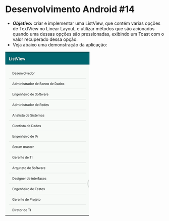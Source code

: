 # Desenvolvimento Android #14
   * ***Objetivo:*** criar e implementar uma ListView, que contém varias opções de TextView no Linear Layout, e utilizar métodos que são acionados quando uma dessas opções são pressionadas, exibindo um Toast com o valor recuperado dessa opção.
   * Veja abaixo uma demonstração da aplicação:
<img src="Instalador/ListView.gif" alt="GIF do Meu Projeto ListView">
